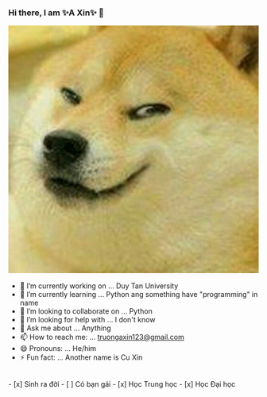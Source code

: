 ### Hi there, I am ✨A Xin✨ 👋


![](20190819_095251-ANIMATION.gif)

- 🔭 I’m currently working on ... Duy Tan University
- 🌱 I’m currently learning ... Python ang something have "programming" in name
- 👯 I’m looking to collaborate on ... Python
- 🤔 I’m looking for help with ... I don't know
- 💬 Ask me about ... Anything
- 📫 How to reach me: ... truongaxin123@gmail.com
- 😄 Pronouns: ... He/him
- ⚡ Fun fact: ... Another name is Cu Xin

<br>
- [x] Sinh ra đời
- [ ] Có bạn gái
- [x] Học Trung học
- [x] Học Đại học
